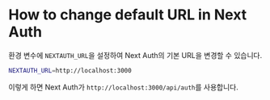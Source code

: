 # How to change default URL in Next Auth

환경 변수에 `NEXTAUTH_URL`을 설정하여 Next Auth의 기본 URL을 변경할 수 있습니다.

```bash
NEXTAUTH_URL=http://localhost:3000
```

이렇게 하면 Next Auth가 `http://localhost:3000/api/auth`를 사용합니다.
